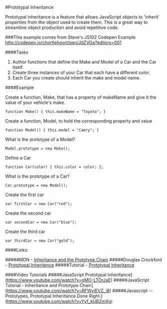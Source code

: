 #Prototypal Inheritance

Prototypal inheritance is a feature that allows JavaScript objects to 'inherit' properties from the object used to create them. This is a great way to streamline object production and avoid repetitive code. 

###This example comes from Steve's JS102 Codepen Example
http://codepen.io/chortlehoort/pen/JdZVGa?editors=001

####Tasks
1. Author functions that define the Make and Model of a Car and the Car itself.
2. Create three instances of your Car that each have a different color.
3. Each Car you create should inherit the make and model name.

####Example

Create a function, Make, that has a property of makeName and give it the value of your vehicle's make.

``function Make() {
  this.makeName = "Toyota";
}``

Create a function, Model, to hold the corresponding property and value

``function Model() {
  this.model = "Camry";
}``

What is the prototype of a Model?

``Model.prototype = new Make();``

Define a Car

``function Car(color) {
  this.color = color;
};``

What is the prototype of a Car?

``Car.prototype = new Model();``

Create the first car

``var firstCar = new Car("red");``

Create the second car

``var secondCar = new Car("blue");``

Create the third car

``var thirdCar = new Car("gold");``

####Links:

#####MDN - [Inheritance and the Prototype Chain](https://developer.mozilla.org/en-US/docs/Web/JavaScript/Inheritance_and_the_prototype_chain)
#####Douglas Crockford - [Prototypal Inheritence](http://javascript.crockford.com/prototypal.html)
#####Tutorial - [Prototypal Inheritance](http://javascript.info/tutorial/inheritance)

####Video Tutorials
#####JavaScript Prototypal Inheritance](https://www.youtube.com/watch?v=qMO-LTOrJaE)
#####JavaScript Tutorial - Inheritance and Prototype Chain](https://www.youtube.com/watch?v=RFWvIEVZ_j8)
#####Javascript -- Prototypes, Prototypal Inheritance Done Right.](https://www.youtube.com/watch?v=Yvf_kUBZmXg)
